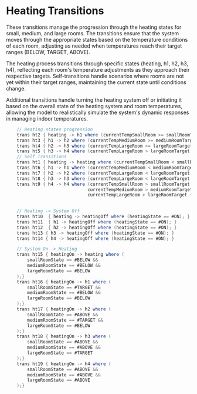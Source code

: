  # Heating Transitions

These transitions manage the progression through the heating states for small, medium, and large rooms. The transitions ensure that the system moves through the appropriate states based on the temperature conditions of each room, adjusting as needed when temperatures reach their target ranges (BELOW, TARGET, ABOVE).

The heating process transitions through specific states (heating, h1, h2, h3, h4), reflecting each room's temperature adjustments as they approach their respective targets. Self-transitions handle scenarios where rooms are not yet within their target ranges, maintaining the current state until conditions change.

Additional transitions handle turning the heating system off or initiating it based on the overall state of the heating system and room temperatures, allowing the model to realistically simulate the system's dynamic responses in managing indoor temperatures.

```java    
    // Heating states progression
    trans ht2 { heating -> h1 where (currentTempSmallRoom >= smallRoomTarget - tempTolerance && currentTempSmallRoom <= smallRoomTarget + tempTolerance); }
    trans ht3 { h1 -> h2 where (currentTempMediumRoom >= mediumRoomTarget - tempTolerance && currentTempMediumRoom <= mediumRoomTarget + tempTolerance); } 
    trans ht4 { h2 -> h3 where (currentTempLargeRoom >= largeRoomTarget - tempTolerance && currentTempLargeRoom <= largeRoomTarget + tempTolerance); } 
    trans ht5 { h3 -> h4 where (currentTempLargeRoom > largeRoomTarget + tempTolerance); } 
    // Self Transitions
    trans ht1 { heating -> heating where (currentTempSmallRoom < smallRoomTarget - tempTolerance); }
    trans ht6 { h1 -> h1 where (currentTempMediumRoom < mediumRoomTarget - tempTolerance); }                  
    trans ht7 { h2 -> h2 where (currentTempLargeRoom < largeRoomTarget - tempTolerance); }                  
    trans ht8 { h3 -> h3 where (currentTempLargeRoom < largeRoomTarget + tempTolerance); }    
    trans ht9 { h4 -> h4 where (currentTempSmallRoom > smallRoomTarget + tempTolerance && 
                               currentTempMediumRoom > mediumRoomTarget + tempTolerance&& 
                               currentTempLargeRoom > largeRoomTarget + tempTolerance); }  
    

    // Heating -> System Off
    trans ht10  { heating -> heatingOff where (heatingState == #ON); } 
    trans ht11  { h1 -> heatingOff where (heatingState == #ON); }
    trans ht12  { h2 -> heatingOff where (heatingState == #ON); }
    trans ht13 { h3 -> heatingOff where (heatingState == #ON); }
    trans ht14 { h4 -> heatingOff where (heatingState == #ON); }

    // System On -> Heating
    trans ht15 { heatingOn -> heating where (
        smallRoomState == #BELOW &&
        mediumRoomState == #BELOW &&
        largeRoomState == #BELOW
    );}
    trans ht16 { heatingOn -> h1 where (
        smallRoomState == #TARGET &&
        mediumRoomState == #BELOW &&
        largeRoomState == #BELOW
    );}
    trans ht17 { heatingOn -> h2 where (
        smallRoomState == #ABOVE &&
        mediumRoomState == #TARGET &&
        largeRoomState == #BELOW
    );}
    trans ht18 { heatingOn -> h3 where (
        smallRoomState == #ABOVE &&
        mediumRoomState == #ABOVE &&
        largeRoomState == #TARGET
    );}
    trans ht19 { heatingOn -> h4 where (
        smallRoomState == #ABOVE &&
        mediumRoomState == #ABOVE &&
        largeRoomState == #ABOVE
    );}
```